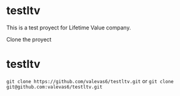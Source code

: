 # testltv
This is a test proyect for Lifetime Value company.

Clone the proyect
# testltv
`git clone https://github.com/valevas6/testltv.git` or 
`git clone git@github.com:valevas6/testltv.git`
